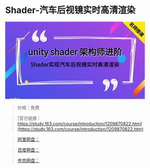 # Shader-汽车后视镜实时高清渲染

![img](../../../assets/study163/free/d6cc3946d4b0441786f06b417c5d63e0.png)

> 价格：免费

> [官方链接：https://study.163.com/course/introduction/1209870822.htm](https://study.163.com/course/introduction/1209870822.htm)

> [阿里网盘：]()

> [百度网盘：]()

> [夸克网盘：]()
